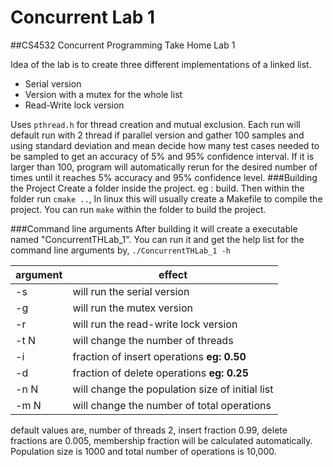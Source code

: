 # Concurrent Lab 1
##CS4532 Concurrent Programming Take Home Lab 1

Idea of the lab is to create three different implementations of a linked list. 
+ Serial version
+ Version with a mutex for the whole list
+ Read-Write lock version

Uses `pthread.h` for thread creation and mutual exclusion. Each run will default run with 2 thread if parallel version and gather 100 samples and using standard deviation and mean decide how many
test cases needed to be sampled to get an accuracy of 5% and 95% confidence interval. If it is
larger than 100, program will automatically rerun for the desired number of times until it reaches 5% accuracy and 95% confidence level.
###Building the Project
Create a folder inside the project. eg : build. Then within the folder
run `cmake ..`, In linux this will usually create a Makefile to compile the project. 
You can run `make` within the folder to build the project.

###Command line arguments
After building it will create a executable named "ConcurrentTHLab_1".
You can run it and get the help list for the command line arguments by,
`./ConcurrentTHLab_1 -h`

| argument | effect                                             |
|----------|----------------------------------------------------|
| -s       | will run the serial version                        |
| -g       | will run the mutex version                         |
| -r       | will run the read-write lock version               |
| -t N     | will change the number of threads                  |
| -i       | fraction of insert operations **eg: 0.50**         |
| -d       | fraction of delete operations **eg: 0.25**         |
| -n N     | will change the population size of initial list    |
| -m N     | will change the number of total operations         |

default values are, number of threads 2, insert fraction 0.99, delete
fractions are 0.005, membership fraction will be calculated automatically.
Population size is 1000 and total number of operations is 10,000.

